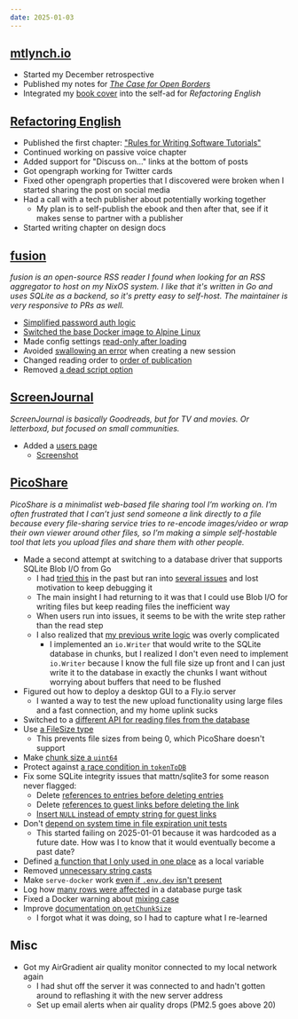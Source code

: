 ```yaml
---
date: 2025-01-03
---
```


## [mtlynch.io](https://mtlynch.io)

- Started my December retrospective
- Published my notes for [_The Case for Open Borders_](https://mtlynch.io/book-reports/the-case-for-open-borders/)
- Integrated my [book cover](https://github.com/mtlynch/mtlynch.io/pull/1378) into the self-ad for _Refactoring English_

## [Refactoring English](https://refactoringenglish.com)

- Published the first chapter: ["Rules for Writing Software Tutorials"](https://refactoringenglish.com/chapters/rules-for-software-tutorials/)
- Continued working on passive voice chapter
- Added support for "Discuss on..." links at the bottom of posts
- Got opengraph working for Twitter cards
- Fixed other opengraph properties that I discovered were broken when I started sharing the post on social media
- Had a call with a tech publisher about potentially working together
  - My plan is to self-publish the ebook and then after that, see if it makes sense to partner with a publisher
- Started writing chapter on design docs

## [fusion](https://github.com/0x2E/fusion)

_fusion is an open-source RSS reader I found when looking for an RSS aggregator to host on my NixOS system. I like that it's written in Go and uses SQLite as a backend, so it's pretty easy to self-host. The maintainer is very responsive to PRs as well._

- [Simplified password auth logic](https://github.com/0x2E/fusion/pull/43)
- [Switched the base Docker image to Alpine Linux](https://github.com/0x2E/fusion/pull/42)
- Made config settings [read-only after loading](https://github.com/0x2E/fusion/pull/46)
- Avoided [swallowing an error](https://github.com/0x2E/fusion/pull/41) when creating a new session
- Changed reading order to [order of publication](https://github.com/0x2E/fusion/pull/44)
- Removed [a dead script option](https://github.com/0x2E/fusion/pull/45)

## [ScreenJournal](https://thescreenjournal.com/)

_ScreenJournal is basically Goodreads, but for TV and movies. Or letterboxd, but focused on small communities._

- Added a [users page](https://github.com/mtlynch/screenjournal/pull/404)
  - [Screenshot](fgY5.webp)

## [PicoShare](https://pico.rocks)

_PicoShare is a minimalist web-based file sharing tool I’m working on. I’m often frustrated that I can’t just send someone a link directly to a file because every file-sharing service tries to re-encode images/video or wrap their own viewer around other files, so I’m making a simple self-hostable tool that lets you upload files and share them with other people._

- Made a second attempt at switching to a database driver that supports SQLite Blob I/O from Go
  - I had [tried this](https://github.com/mtlynch/picoshare/pull/567) in the past but ran into [several issues](https://github.com/ncruces/go-sqlite3/issues/148) and lost motivation to keep debugging it
  - The main insight I had returning to it was that I could use Blob I/O for writing files but keep reading files the inefficient way
  - When users run into issues, it seems to be with the write step rather than the read step
  - I also realized that [my previous write logic](https://github.com/mtlynch/picoshare/blob/1520150d02630b1f5ccf89fcf4034bb92d73902a/store/sqlite/file/writer.go) was overly complicated
    - I implemented an `io.Writer` that would write to the SQLite database in chunks, but I realized I don't even need to implement `io.Writer` because I know the full file size up front and I can just write it to the database in exactly the chunks I want without worrying about buffers that need to be flushed
- Figured out how to deploy a desktop GUI to a Fly.io server
  - I wanted a way to test the new upload functionality using large files and a fast connection, and my home uplink sucks
- Switched to a [different API for reading files from the database](https://github.com/mtlynch/picoshare/pull/626)
- Use [a FileSize type](https://github.com/mtlynch/picoshare/pull/640)
  - This prevents file sizes from being 0, which PicoShare doesn't support
- Make [chunk size a `uint64`](https://github.com/mtlynch/picoshare/pull/634)
- Protect against [a race condition in `tokenToDB`](https://github.com/mtlynch/picoshare/pull/635)
- Fix some SQLite integrity issues that mattn/sqlite3 for some reason never flagged:
  - Delete [references to entries before deleting entries](https://github.com/mtlynch/picoshare/pull/639)
  - Delete [references to guest links before deleting the link](https://github.com/mtlynch/picoshare/pull/636)
  - [Insert `NULL` instead of empty string for guest links](https://github.com/mtlynch/picoshare/pull/638)
- Don't [depend on system time in file expiration unit tests](https://github.com/mtlynch/picoshare/pull/631)
  - This started failing on 2025-01-01 because it was hardcoded as a future date. How was I to know that it would eventually become a past date?
- Defined [a function that I only used in one place](https://github.com/mtlynch/picoshare/pull/637) as a local variable
- Removed [unnecessary string casts](https://github.com/mtlynch/picoshare/pull/627)
- Make `serve-docker` work [even if `.env.dev` isn't present](https://github.com/mtlynch/picoshare/pull/632)
- Log how [many rows were affected](https://github.com/mtlynch/picoshare/pull/628) in a database purge task
- Fixed a Docker warning about [mixing case](https://github.com/mtlynch/picoshare/pull/630)
- Improve [documentation on `getChunkSize`](https://github.com/mtlynch/picoshare/pull/633)
  - I forgot what it was doing, so I had to capture what I re-learned

## Misc

- Got my AirGradient air quality monitor connected to my local network again
  - I had shut off the server it was connected to and hadn't gotten around to reflashing it with the new server address
  - Set up email alerts when air quality drops (PM2.5 goes above 20)
